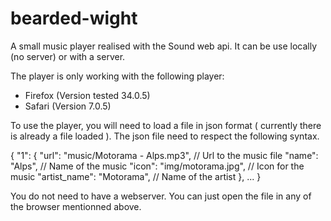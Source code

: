 bearded-wight
=============

A small music player realised with the Sound web api. It can be use locally (no server) or with a server.


The player is only working with the following player:
* Firefox (Version tested 34.0.5)
* Safari (Version 7.0.5)

To use the player, you will need to load a file in json format ( currently there is already a file loaded ). The json file need to respect the following syntax.

  {
    "1": {
        "url": "music/Motorama - Alps.mp3",   // Url to the music file
        "name": "Alps",                       // Name of the music
        "icon": "img/motorama.jpg",           // Icon for the music
        "artist_name": "Motorama",            // Name of the artist
    }, 
    ...
  }

You do not need to have a webserver. You can just open the file in any of the browser mentionned above.

